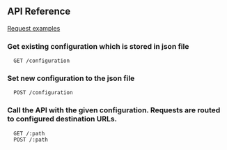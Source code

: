 ## API Reference

[Request examples](requests.http)

### Get existing configuration which is stored in json file

```http
  GET /configuration
```

### Set new configuration to the json file

```http
  POST /configuration
```

### Call the API with the given configuration. Requests are routed to configured destination URLs.

```http
  GET /:path
  POST /:path
```
